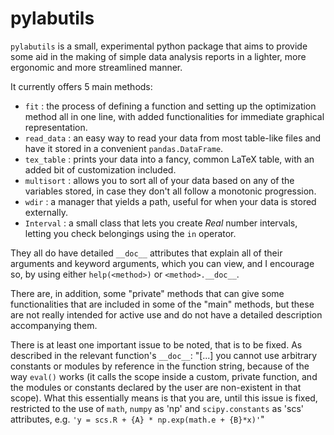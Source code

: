 # pylabutils

`pylabutils` is a small, experimental python package that aims to provide some
aid in the making of simple data analysis reports in a lighter, more ergonomic
and more streamlined manner.

It currently offers 5 main methods:

+ `fit` : the process of defining a function and setting up the optimization
  method all in one line, with added functionalities for immediate graphical
  representation.
+ `read_data` : an easy way to read your data from most table-like files
  and have it stored in a convenient `pandas.DataFrame`.
+ `tex_table` : prints your data into a fancy, common LaTeX table, with an
  added bit of customization included.
+ `multisort` : allows you to sort all of your data based on any of the
  variables stored, in case they don't all follow a monotonic progression.
+ `wdir` : a manager that yields a path, useful for when your data is stored
  externally.
+ `Interval` : a small class that lets you create *Real* number intervals,
  letting you check belongings using the `in` operator.

They all do have detailed `__doc__` attributes that explain all of their
arguments and keyword arguments, which you can view, and I encourage so,
by using either `help(<method>)` or `<method>.__doc__`.

There are, in addition, some "private" methods that can give some
functionalities that are included in some of the "main" methods, but these
are not really intended for active use and do not have a detailed description
accompanying them.

There is at least one important issue to be noted, that is to be fixed. As
described in the relevant function's `__doc__`: "[...] you cannot use arbitrary
constants or modules by reference in the function string, because of the way
`eval()` works (it calls the scope inside a custom, private function, and the
modules or constants declared by the user are non-existent in that scope).
What this essentially means is that you are, until this issue is fixed,
restricted to the use of `math`, `numpy` as 'np' and `scipy.constants`
as 'scs' attributes, e.g. `'y = scs.R + {A} * np.exp(math.e + {B}*x)'`"